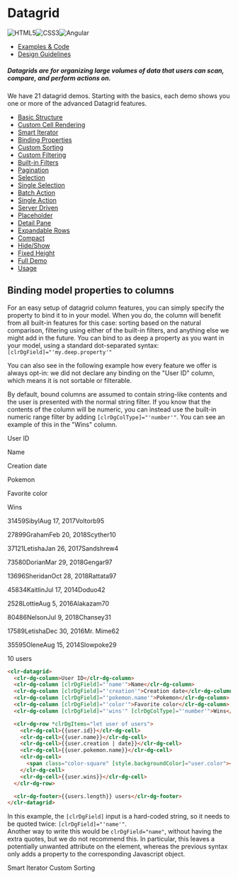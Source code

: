# Datagrid

![HTML5](assets/images/bugs/badge_html5.svg 'HTML5')![CSS3](assets/images/bugs/badge_css3.svg 'CSS3')![Angular](assets/images/bugs/badge_ng.svg 'Angular')

- [Examples & Code](/documentation/datagrid#top)
- [Design Guidelines](/documentation/datagrid#guidelines)

##### Datagrids are for organizing large volumes of data that users can scan, compare, and perform actions on.

We have 21 datagrid demos. Starting with the basics, each demo shows you one or more of the advanced Datagrid features.

- [Basic Structure](/documentation/datagrid/structure)
- [Custom Cell Rendering](/documentation/datagrid/custom-rendering)
- [Smart Iterator](/documentation/datagrid/smart-iterator)
- [Binding Properties](/documentation/datagrid/binding-properties)
- [Custom Sorting](/documentation/datagrid/custom-sorting)
- [Custom Filtering](/documentation/datagrid/custom-filtering)
- [Built-in Filters](/documentation/datagrid/built-in-filters)
- [Pagination](/documentation/datagrid/pagination)
- [Selection](/documentation/datagrid/selection)
- [Single Selection](/documentation/datagrid/selection-single)
- [Batch Action](/documentation/datagrid/batch-action)
- [Single Action](/documentation/datagrid/single-action)
- [Server Driven](/documentation/datagrid/server-driven)
- [Placeholder](/documentation/datagrid/placeholder)
- [Detail Pane](/documentation/datagrid/detail-pane)
- [Expandable Rows](/documentation/datagrid/expandable-rows)
- [Compact](/documentation/datagrid/compact)
- [Hide/Show](/documentation/datagrid/hide-show)
- [Fixed Height](/documentation/datagrid/fixed-height)
- [Full Demo](/documentation/datagrid/full)
- [Usage](/documentation/datagrid/usage)

## Binding model properties to columns

For an easy setup of datagrid column features, you can simply specify the property to bind it to in your model. When you do, the column will benefit from all built-in features for this case: sorting based on the natural comparison, filtering using either of the built-in filters, and anything else we might add in the future. You can bind to as deep a property as you want in your model, using a standard dot-separated syntax: `[clrDgField]="'my.deep.property'"`

You can also see in the following example how every feature we offer is always opt-in: we did not declare any binding on the "User ID" column, which means it is not sortable or filterable.

By default, bound columns are assumed to contain string-like contents and the user is presented with the normal string filter. If you know that the contents of the column will be numeric, you can instead use the built-in numeric range filter by adding `[clrDgColType]="'number'"`. You can see an example of this in the "Wins" column.

User ID

Name

Creation date

Pokemon

Favorite color

Wins

31459SibylAug 17, 2017Voltorb95

27899GrahamFeb 20, 2018Scyther10

37121LetishaJan 26, 2017Sandshrew4

73580DorianMar 29, 2018Gengar97

13696SheridanOct 28, 2018Rattata97

45834KaitlinJul 17, 2014Doduo42

2528LottieAug 5, 2016Alakazam70

80486NelsonJul 9, 2018Chansey31

17589LetishaDec 30, 2016Mr. Mime62

35595OleneAug 15, 2014Slowpoke29

10 users

```html
<clr-datagrid>
  <clr-dg-column>User ID</clr-dg-column>
  <clr-dg-column [clrDgField]="'name'">Name</clr-dg-column>
  <clr-dg-column [clrDgField]="'creation'">Creation date</clr-dg-column>
  <clr-dg-column [clrDgField]="'pokemon.name'">Pokemon</clr-dg-column>
  <clr-dg-column [clrDgField]="'color'">Favorite color</clr-dg-column>
  <clr-dg-column [clrDgField]="'wins'" [clrDgColType]="'number'">Wins</clr-dg-column>

  <clr-dg-row *clrDgItems="let user of users">
    <clr-dg-cell>{{user.id}}</clr-dg-cell>
    <clr-dg-cell>{{user.name}}</clr-dg-cell>
    <clr-dg-cell>{{user.creation | date}}</clr-dg-cell>
    <clr-dg-cell>{{user.pokemon.name}}</clr-dg-cell>
    <clr-dg-cell>
      <span class="color-square" [style.backgroundColor]="user.color"></span>
    </clr-dg-cell>
    <clr-dg-cell>{{user.wins}}</clr-dg-cell>
  </clr-dg-row>

  <clr-dg-footer>{{users.length}} users</clr-dg-footer>
</clr-datagrid>
```

In this example, the `[clrDgField]` input is a hard-coded string, so it needs to be quoted twice: `[clrDgField]="'name'"`.  
Another way to write this would be `clrDgField="name"`, without having the extra quotes, but we do not recommend this. In particular, this leaves a potentially unwanted attribute on the element, whereas the previous syntax only adds a property to the corresponding Javascript object.

Smart Iterator Custom Sorting
